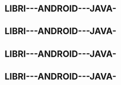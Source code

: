 # LIBRI---ANDROID---JAVA-
# LIBRI---ANDROID---JAVA-
# LIBRI---ANDROID---JAVA-
# LIBRI---ANDROID---JAVA-
